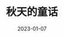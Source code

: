 ---
title: '秋天的童话'
date: '2023-01-07'
price: '20.0'
theaters: ['北京大学百周年纪念讲堂']
seat: ['9-17']
remark: ['粤语']
---